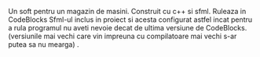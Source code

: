 Un soft pentru un magazin de masini.
Construit cu c++ si sfml.
Ruleaza in CodeBlocks
Sfml-ul inclus in proiect si acesta configurat astfel incat pentru a rula programul nu aveti nevoie decat de ultima
 versiune de CodeBlocks. (versiunile mai vechi care vin impreuna cu compilatoare mai vechi s-ar putea sa nu mearga) .
